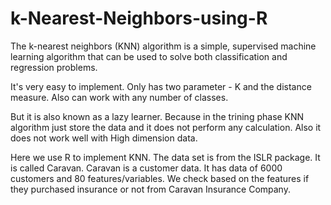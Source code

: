 # k-Nearest-Neighbors-using-R
The k-nearest neighbors (KNN) algorithm is a simple, supervised machine learning algorithm that can be used to solve both classification and regression problems. 

It's very easy to implement. Only has two parameter - K and the distance measure. Also can work with any number of classes.

But it is also known as a lazy learner. Because in the trining phase KNN algorithm just store the data and it does not perform any calculation. Also it does not work well with
High dimension data.

Here we use R to implement KNN. The data set is from the ISLR package. It is called Caravan. 
Caravan is a customer data. It has data of 6000 customers and 80 features/variables. We check based on the features if they purchased insurance or not from Caravan Insurance Company.
